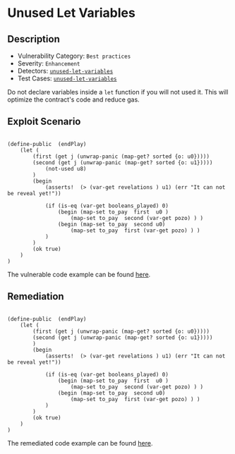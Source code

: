 # Unused Let Variables
## Description
- Vulnerability Category: `Best practices`
- Severity: `Enhancement`
- Detectors: [`unused-let-variables`](https://github.com/CoinFabrik/stacy/blob/main/src/stacy_analyzer/detectors/UnusedLetVariables.py)
- Test Cases: [`unused-let-variables`](https://github.com/CoinFabrik/stacy/tree/main/tests/unused_let_variables)

Do not declare variables inside a `let` function if you will not used it. This will optimize the contract's code and reduce gas.

## Exploit Scenario

```clarity

(define-public  (endPlay) 
    (let (
        (first (get j (unwrap-panic (map-get? sorted {o: u0}))))
        (second (get j (unwrap-panic (map-get? sorted {o: u1}))))
		    (not-used u8)
		)
        (begin 
            (asserts!  (> (var-get revelations ) u1) (err "It can not be reveal yet!")) 
            
            (if (is-eq (var-get booleans_played) 0) 
                (begin (map-set to_pay  first  u0 ) 
                    (map-set to_pay  second (var-get pozo) ) )
                (begin (map-set to_pay  second u0) 
                    (map-set to_pay  first (var-get pozo) ) )
            )
        ) 
        (ok true)
    )
)
```


The vulnerable code example can be found [here](https://github.com/CoinFabrik/stacy/blob/main/tests/unused_let_variables/vulnerable-example/unused_let_variables.clar).

## Remediation


```clarity

(define-public  (endPlay) 
    (let (
        (first (get j (unwrap-panic (map-get? sorted {o: u0}))))
        (second (get j (unwrap-panic (map-get? sorted {o: u1}))))
		)
        (begin 
            (asserts!  (> (var-get revelations ) u1) (err "It can not be reveal yet!")) 
            
            (if (is-eq (var-get booleans_played) 0) 
                (begin (map-set to_pay  first  u0 ) 
                    (map-set to_pay  second (var-get pozo) ) )
                (begin (map-set to_pay  second u0) 
                    (map-set to_pay  first (var-get pozo) ) )
            )
        ) 
        (ok true)
    )
)

```

The remediated code example can be found [here](https://github.com/CoinFabrik/stacy/blob/main/tests/unused_let_variables/remediated-example/unused_let_variables.clar).



